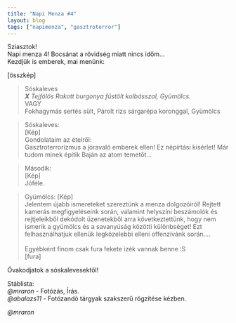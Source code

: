 ```yaml
---
title: "Napi Menza #4"
layout: blog
tags: ["napimenza", "gasztroterror"]
---
```


Sziasztok!<br>
Napi menza 4! Bocsánat a rövidség miatt nincs időm... <br> 
Kezdjük is emberek, mai menünk:

[összkép]
<blockquote>
Sóskaleves<br>
<i><b>X</b> Tejfölös Rakott burgonya füstölt kolbásszal, Gyümölcs.</i><br>
VAGY<br>
Fokhagymás sertés sült, Párolt rizs sárgarépa koronggal, Gyümölcs
</blockquote>

<blockquote>
Sóskaleves:<br>
[Kép]
<br>
Gondolataim az ételről:<br>
Gasztroterrorizmus a jóravaló emberek ellen! Ez népírtási kisérlet! Már tudom minek építik Baján az atom temetőt... 
</blockquote>

<blockquote>
Második:<br>
[Kép]
<br>
Jóféle.
</blockquote>

<blockquote>
Gyümölcs:
[Kép]<br>
Jelentem újabb ismereteket szereztünk a menza dolgozóiról! Rejtett kamerás megfigyeléseink során, valamint helyszíni beszámolók és rejtjeleikből dekódolt üzenetekből arra következtettünk, hogy nem ismerik a gyümölcs és a savanyúság közötti különbséget! Ezt felhasználhatjuk ellenük legközelebbi elleni offenzívánk során....
<br><br>
Egyébként finom csak fura fekete izék vannak benne :S<br>
[fura]
<br>
</blockquote>

Óvakodjatok a sóskalevesektől!

Stáblista:<br>
<i>@mraron</i> - Fotózás, Írás.<br>
<i>@abalazs11</i> - Fotózandó tárgyak szakszerű rögzítése kézben.<br>

<i>@mraron</i>

